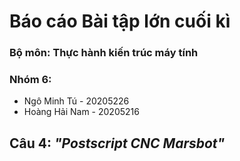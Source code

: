 # Báo cáo Bài tập lớn cuối kì
### Bộ môn: Thực hành kiến trúc máy tính
### Nhóm 6:
* Ngô Minh Tú - 20205226
* Hoàng Hải Nam - 20205216

## Câu 4: *"Postscript CNC Marsbot"*

